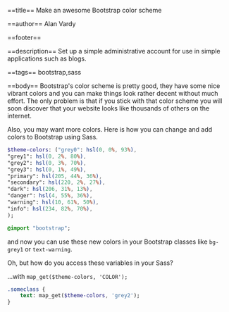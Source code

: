 ==title==
Make an awesome Bootstrap color scheme

==author==
Alan Vardy

==footer==


==description==
Set up a simple administrative account for use in simple applications such as blogs.

==tags==
bootstrap,sass

==body==
Bootstrap's color scheme is pretty good, they have some nice vibrant colors and you can make things look rather decent without much effort. The only problem is that if you stick with that color scheme you will soon discover that your website looks like thousands of others on the internet.

Also, you may want more colors. Here is how you can change and add colors to Bootstrap using Sass.


```sass
$theme-colors: ("grey0": hsl(0, 0%, 93%),
"grey1": hsl(0, 2%, 80%),
"grey2": hsl(0, 3%, 70%),
"grey3": hsl(0, 1%, 49%),
"primary": hsl(205, 44%, 36%),
"secondary": hsl(220, 2%, 27%),
"dark": hsl(206, 31%, 13%),
"danger": hsl(4, 55%, 36%),
"warning": hsl(10, 61%, 50%),
"info": hsl(234, 82%, 70%),
);

@import "bootstrap";
```

and now you can use these new colors in your Bootstrap classes like `bg-grey1` or `text-warning`.

Oh, but how do you access these variables in your Sass?

...with `map_get($theme-colors, 'COLOR');`

```sass
.someclass {
    text: map_get($theme-colors, 'grey2');
}
```
